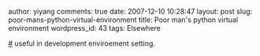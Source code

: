 author: yiyang
comments: true
date: 2007-12-10 10:28:47
layout: post
slug: poor-mans-python-virtual-environment
title: Poor man's python virtual environment
wordpress_id: 43
tags: Elsewhere

[#](http://blog.dscpl.com.au/2007/11/poor-mans-python-virtual-environment.html) useful in development enviroement setting.

